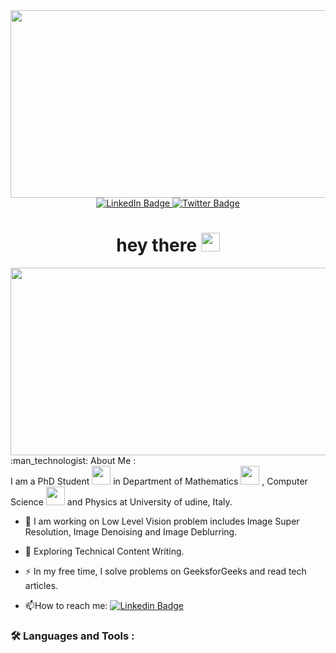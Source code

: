 <div id="header" align="center">
  <img src="https://media.giphy.com/media/ITRemFlr5tS39AzQUL/giphy-downsized.gif" height="300" width="800"/>
</div>

<div id="badges" align="center">
  <a href="https://www.linkedin.com/in/asif-hussain-khan-86a645220/">
    <img src="https://img.shields.io/badge/LinkedIn-blue?style=for-the-badge&logo=linkedin&logoColor=white" alt="LinkedIn Badge"/>
  </a>
  <a href="https://twitter.com/AsifKhanuniud">
    <img src="https://img.shields.io/badge/Twitter-blue?style=for-the-badge&logo=twitter&logoColor=white" alt="Twitter Badge"/>
  </a>
  </div>
<div id="badges" align="center">
   </a>
  <img src="https://komarev.com/ghpvc/?username=asifhkhan&style=flat-square&color=blue" alt=""/>
    </a>
<h1>
  hey there
  <img src="https://media.giphy.com/media/hvRJCLFzcasrR4ia7z/giphy.gif" width="30px"/>
</h1>

<div align="center">
  <img src="https://media.giphy.com/media/dWesBcTLavkZuG35MI/giphy.gif" width="600" height="300"/>
</div>
<div align="left">
 :man_technologist: About Me :
 </div>
<div align="left">
I am a PhD Student <img src="https://media.giphy.com/media/hENzElhl495Xl0WQAv/giphy.gif" width="30"> in Department of Mathematics <img src="https://media.giphy.com/media/zPbnEgxsPJOJSD3qfr/giphy.gif" width="30"> , Computer Science <img src="https://media.giphy.com/media/D0TWLl6wTW0KrQAEcf/giphy.gif" width="30"> and Physics at University of udine, Italy.

- :telescope: I am working on Low Level Vision problem includes Image Super Resolution, Image Denoising and Image Deblurring.

- :seedling: Exploring Technical Content Writing.

- :zap: In my free time, I solve problems on GeeksforGeeks and read tech articles.

- :mailbox:How to reach me: [![Linkedin Badge](https://img.shields.io/badge/LinkedIn-blue?style=for-the-badge&logo=linkedin&logoColor=white)](https://www.linkedin.com/in/asif-hussain-khan-86a645220/)
  </div>
  <div align="left">
### :hammer_and_wrench: Languages and Tools :
  </div>
